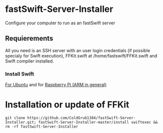  # fastSwift-Server-Installer
Configure your computer to run as an fastSwift server

## Requierements
All you need is an SSH server with an user login credentials (if possible specialy for Swift execution), FFKit.swift at /home/fastswift/FFKit.swift and Swift compiler installed.
### Install Swift
[For Ubuntu](https://swift.org/download/) and for [Raspberry Pi (ARM in general)](http://www.agreatdaytocode.com/installing-swift-3-0-on-raspberry-pi/)

# Installation or update of FFKit
```
git clone https://github.com/ColdGrub1384/fastSwift-Server-Installer.git; fastSwift-Server-Installer-master/install swiftexec && rm -rf fastSwift-Server-Installer
```
